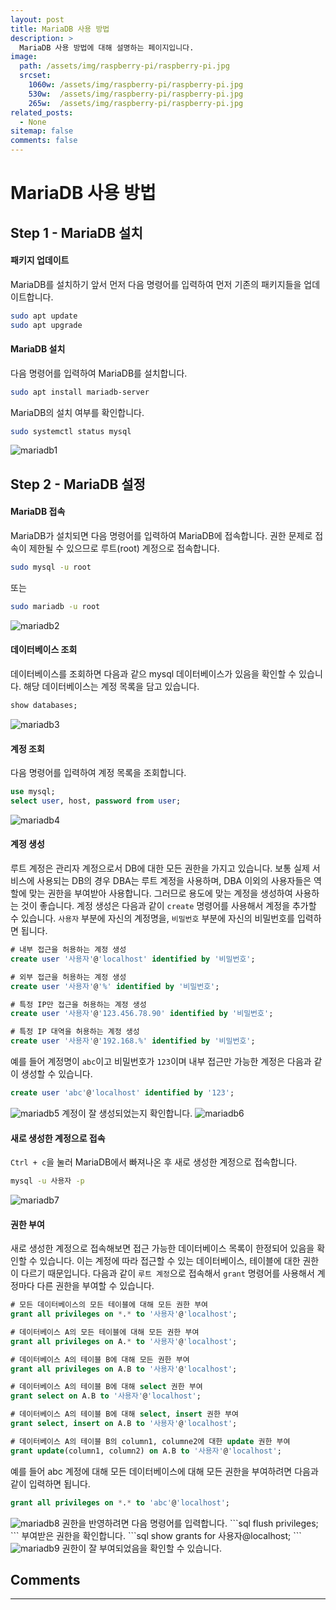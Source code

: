 ```yaml
---
layout: post
title: MariaDB 사용 방법
description: >
  MariaDB 사용 방법에 대해 설명하는 페이지입니다.
image: 
  path: /assets/img/raspberry-pi/raspberry-pi.jpg
  srcset:
    1060w: /assets/img/raspberry-pi/raspberry-pi.jpg
    530w:  /assets/img/raspberry-pi/raspberry-pi.jpg
    265w:  /assets/img/raspberry-pi/raspberry-pi.jpg
related_posts:
  - None
sitemap: false
comments: false
---
```


# MariaDB 사용 방법

## Step 1 - MariaDB 설치
#### 패키지 업데이트
MariaDB를 설치하기 앞서 먼저 다음 명령어를 입력하여 먼저 기존의 패키지들을 업데이트합니다.
```bash
sudo apt update
sudo apt upgrade
```

#### MariaDB 설치
다음 명령어를 입력하여 MariaDB를 설치합니다.
```bash
sudo apt install mariadb-server
```
MariaDB의 설치 여부를 확인합니다.
```bash
sudo systemctl status mysql
```
<img src="/assets/img/raspberry-pi/mariadb/mariadb1.png" alt="mariadb1" />

## Step 2 - MariaDB 설정
#### MariaDB 접속
MariaDB가 설치되면 다음 명령어를 입력하여 MariaDB에 접속합니다. 권한 문제로 접속이 제한될 수 있으므로 루트(root) 계정으로 접속합니다.
```bash
sudo mysql -u root
```
또는
```bash
sudo mariadb -u root
```
<img src="/assets/img/raspberry-pi/mariadb/mariadb2.png" alt="mariadb2" />   

#### 데이터베이스 조회
데이터베이스를 조회하면 다음과 같으 mysql 데이터베이스가 있음을 확인할 수 있습니다. 해당 데이터베이스는 계정 목록을 담고 있습니다.
```sql
show databases;
```
<img src="/assets/img/raspberry-pi/mariadb/mariadb3.png" alt="mariadb3" />    

#### 계정 조회
다음 명령어를 입력하여 계정 목록을 조회합니다.
```sql
use mysql;
select user, host, password from user;
```
<img src="/assets/img/raspberry-pi/mariadb/mariadb4.png" alt="mariadb4" />    

#### 계정 생성
루트 계정은 관리자 계정으로서 DB에 대한 모든 권한을 가지고 있습니다. 보통 실제 서비스에 사용되는 DB의 경우 DBA는 루트 계정을 사용하며, DBA 이외의 사용자들은 역할에 맞는 권한을 부여받아 사용합니다. 그러므로 용도에 맞는 계정을 생성하여 사용하는 것이 좋습니다. 계정 생성은 다음과 같이 `create` 명령어를 사용해서 계정을 추가할 수 있습니다. `사용자` 부분에 자신의 계정명을, `비밀번호` 부분에 자신의 비밀번호를 입력하면 됩니다.
```sql
# 내부 접근을 허용하는 계정 생성
create user '사용자'@'localhost' identified by '비밀번호';

# 외부 접근을 허용하는 계정 생성
create user '사용자'@'%' identified by '비밀번호';

# 특정 IP만 접근을 허용하는 계정 생성
create user '사용자'@'123.456.78.90' identified by '비밀번호';

# 특정 IP 대역을 허용하는 계정 생성
create user '사용자'@'192.168.%' identified by '비밀번호';
```
예를 들어 계정명이 `abc`이고 비밀번호가 `123`이며 내부 접근만 가능한 계정은 다음과 같이 생성할 수 있습니다.
```sql
create user 'abc'@'localhost' identified by '123';
```
<img src="/assets/img/raspberry-pi/mariadb/mariadb5.png" alt="mariadb5" />    
계정이 잘 생성되었는지 확인합니다.   
<img src="/assets/img/raspberry-pi/mariadb/mariadb6.png" alt="mariadb6" />    

#### 새로 생성한 계정으로 접속
`Ctrl + c`을 눌러 MariaDB에서 빠져나온 후 새로 생성한 계정으로 접속합니다.
```bash
mysql -u 사용자 -p
```
<img src="/assets/img/raspberry-pi/mariadb/mariadb7.png" alt="mariadb7" />    

#### 권한 부여
새로 생성한 계정으로 접속해보면 접근 가능한 데이터베이스 목록이 한정되어 있음을 확인할 수 있습니다. 이는 계정에 따라 접근할 수 있는 데이터베이스, 테이블에 대한 권한이 다르기 때문입니다. 다음과 같이 `루트 계정`으로 접속해서 `grant` 명령어를 사용해서 계정마다 다른 권한을 부여할 수 있습니다.
```sql
# 모든 데이터베이스의 모든 테이블에 대해 모든 권한 부여
grant all privileges on *.* to '사용자'@'localhost';

# 데이터베이스 A의 모든 테이블에 대해 모든 권한 부여
grant all privileges on A.* to '사용자'@'localhost';

# 데이터베이스 A의 테이블 B에 대해 모든 권한 부여
grant all privileges on A.B to '사용자'@'localhost';

# 데이터베이스 A의 테이블 B에 대해 select 권한 부여
grant select on A.B to '사용자'@'localhost';

# 데이터베이스 A의 테이블 B에 대해 select, insert 권한 부여
grant select, insert on A.B to '사용자'@'localhost';

# 데이터베이스 A의 테이블 B의 column1, columne2에 대한 update 권한 부여
grant update(column1, column2) on A.B to '사용자'@'localhost';
```
예를 들어 abc 계정에 대해 모든 데이터베이스에 대해 모든 권한을 부여하려면 다음과 같이 입력하면 됩니다.
```sql
grant all privileges on *.* to 'abc'@'localhost';
```
<img src="/assets/img/raspberry-pi/mariadb/mariadb8.png" alt="mariadb8" />     
권한을 반영하려면 다음 명령어를 입력합니다.
```sql
flush privileges;
```
부여받은 권한을 확인합니다.
```sql
show grants for 사용자@localhost;
```
<img src="/assets/img/raspberry-pi/mariadb/mariadb9.png" alt="mariadb9" />    
권한이 잘 부여되었음을 확인할 수 있습니다.

## Comments
<hr />
<script
  src="https://utteranc.es/client.js"
  repo="HyunJinNo/HyunJinNo.github.io"
  issue-term="pathname"
  theme="github-light"
  crossorigin="anonymous"
  async
></script>
